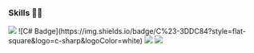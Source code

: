 ### Skills 🧑‍💻

<!--
**jangeungue/jangeungue** is a ✨ _special_ ✨ repository because its `README.md` (this file) appears on your GitHub profile.

Here are some ideas to get you started:

- 🔭 I’m currently working on ...
- 🌱 I’m currently learning ...
- 👯 I’m looking to collaborate on ...
- 🤔 I’m looking for help with ...
- 💬 Ask me about ...
- 📫 How to reach me: ...
- 😄 Pronouns: ...
- ⚡ Fun fact: ...
-->

<img src="https://img.shields.io/badge/C-3DDC84?style=flat-square&logo=c&logoColor=white"/>
![C# Badge](https://img.shields.io/badge/C%23-3DDC84?style=flat-square&logo=c-sharp&logoColor=white)


<img src="https://img.shields.io/badge/C++-3DDC84?style=flat-square&logo=c++&logoColor=blue"/>
<img src="https://img.shields.io/badge/Android-3DDC84?style=flat-square&logo=Android&logoColor=white"/>
